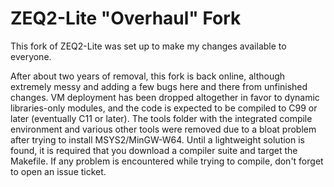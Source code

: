 # ZEQ2-Lite "Overhaul" Fork
This fork of ZEQ2-Lite was set up to make my changes available to everyone.

After about two years of removal, this fork is back online, although extremely messy and adding a few bugs here and there from unfinished changes. VM deployment has been dropped altogether in favor to dynamic libraries-only modules, and the code is expected to be compiled to C99 or later (eventually C11 or later). The tools folder with the integrated compile environment and various other tools were removed due to a bloat problem after trying to install MSYS2/MinGW-W64. Until a lightweight solution is found, it is required that you download a compiler suite and target the Makefile. If any problem is encountered while trying to compile, don't forget to open an issue ticket.
